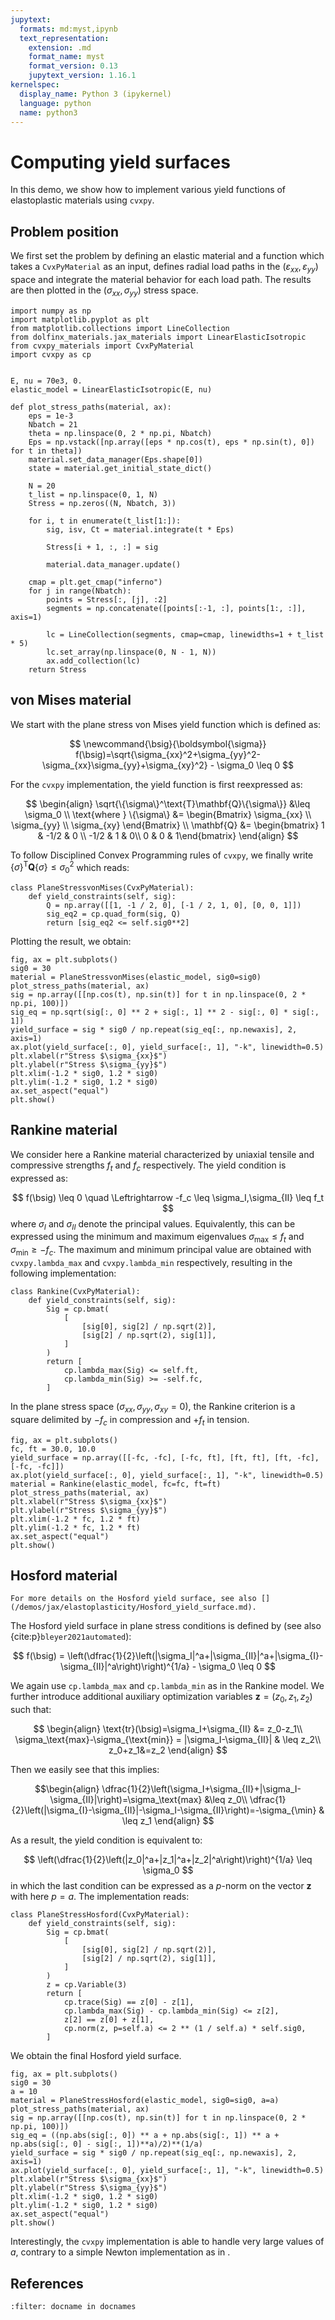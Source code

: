 ```yaml
---
jupytext:
  formats: md:myst,ipynb
  text_representation:
    extension: .md
    format_name: myst
    format_version: 0.13
    jupytext_version: 1.16.1
kernelspec:
  display_name: Python 3 (ipykernel)
  language: python
  name: python3
---
```


# Computing yield surfaces

In this demo, we show how to implement various yield functions of elastoplastic materials using `cvxpy`.

## Problem position

We first set the problem by defining an elastic material and a function which takes a `CvxPyMaterial` as an input, defines radial load paths in the $(\varepsilon_{xx},\varepsilon_{yy})$ space and integrate the material behavior for each load path. The results are then plotted in the $(\sigma_{xx},\sigma_{yy})$ stress space.

```{code-cell} ipython3
import numpy as np
import matplotlib.pyplot as plt
from matplotlib.collections import LineCollection
from dolfinx_materials.jax_materials import LinearElasticIsotropic
from cvxpy_materials import CvxPyMaterial
import cvxpy as cp


E, nu = 70e3, 0.
elastic_model = LinearElasticIsotropic(E, nu)

def plot_stress_paths(material, ax):
    eps = 1e-3
    Nbatch = 21
    theta = np.linspace(0, 2 * np.pi, Nbatch)
    Eps = np.vstack([np.array([eps * np.cos(t), eps * np.sin(t), 0]) for t in theta])
    material.set_data_manager(Eps.shape[0])
    state = material.get_initial_state_dict()

    N = 20
    t_list = np.linspace(0, 1, N)
    Stress = np.zeros((N, Nbatch, 3))

    for i, t in enumerate(t_list[1:]):
        sig, isv, Ct = material.integrate(t * Eps)

        Stress[i + 1, :, :] = sig

        material.data_manager.update()
        
    cmap = plt.get_cmap("inferno")
    for j in range(Nbatch):
        points = Stress[:, [j], :2]
        segments = np.concatenate([points[:-1, :], points[1:, :]], axis=1)

        lc = LineCollection(segments, cmap=cmap, linewidths=1 + t_list * 5)
        lc.set_array(np.linspace(0, N - 1, N))
        ax.add_collection(lc)
    return Stress
```

## von Mises material

We start with the plane stress von Mises yield function which is defined as:

$$
\newcommand{\bsig}{\boldsymbol{\sigma}}
f(\bsig)=\sqrt{\sigma_{xx}^2+\sigma_{yy}^2-\sigma_{xx}\sigma_{yy}+\sigma_{xy}^2} - \sigma_0 \leq 0
$$

For the `cvxpy` implementation, the yield function is first reexpressed as:

$$
\begin{align}
\sqrt{\{\sigma\}^\text{T}\mathbf{Q}\{\sigma\}} &\leq \sigma_0 \\
\text{where } \{\sigma\} &= \begin{Bmatrix} \sigma_{xx} \\ \sigma_{yy} \\ \sigma_{xy} \end{Bmatrix} \\
\mathbf{Q} &= \begin{bmatrix} 1 & -1/2 & 0 \\ -1/2 & 1 & 0\\ 0 & 0 & 1\end{bmatrix}
\end{align}
$$

To follow Disciplined Convex Programming rules of `cvxpy`, we finally write $\{\sigma\}^\text{T}\mathbf{Q}\{\sigma\} \leq \sigma_0^2$ which reads:

```{code-cell} ipython3
class PlaneStressvonMises(CvxPyMaterial):
    def yield_constraints(self, sig):
        Q = np.array([[1, -1 / 2, 0], [-1 / 2, 1, 0], [0, 0, 1]])
        sig_eq2 = cp.quad_form(sig, Q)
        return [sig_eq2 <= self.sig0**2]
```

Plotting the result, we obtain:

```{code-cell} ipython3
fig, ax = plt.subplots()
sig0 = 30
material = PlaneStressvonMises(elastic_model, sig0=sig0)
plot_stress_paths(material, ax)
sig = np.array([[np.cos(t), np.sin(t)] for t in np.linspace(0, 2 * np.pi, 100)])
sig_eq = np.sqrt(sig[:, 0] ** 2 + sig[:, 1] ** 2 - sig[:, 0] * sig[:, 1])
yield_surface = sig * sig0 / np.repeat(sig_eq[:, np.newaxis], 2, axis=1)
ax.plot(yield_surface[:, 0], yield_surface[:, 1], "-k", linewidth=0.5)
plt.xlabel(r"Stress $\sigma_{xx}$")
plt.ylabel(r"Stress $\sigma_{yy}$")
plt.xlim(-1.2 * sig0, 1.2 * sig0)
plt.ylim(-1.2 * sig0, 1.2 * sig0)
ax.set_aspect("equal")
plt.show()
```

## Rankine material

We consider here a Rankine material characterized by uniaxial tensile and compressive strengths $f_t$ and $f_c$ respectively. The yield condition is expressed as:

$$
f(\bsig) \leq 0 \quad \Leftrightarrow -f_c \leq \sigma_I,\sigma_{II} \leq f_t
$$
where $\sigma_I$ and $\sigma_{II}$ denote the principal values. Equivalently, this can be expressed using the minimum and maximum eigenvalues $\sigma_\text{max} \leq f_t$ and $\sigma_\text{min} \geq -f_c$. The maximum and minimum principal value are obtained with `cvxpy.lambda_max` and `cvxpy.lambda_min` respectively, resulting in the following implementation:

```{code-cell} ipython3
class Rankine(CvxPyMaterial):
    def yield_constraints(self, sig):
        Sig = cp.bmat(
            [
                [sig[0], sig[2] / np.sqrt(2)],
                [sig[2] / np.sqrt(2), sig[1]],
            ]
        )
        return [
            cp.lambda_max(Sig) <= self.ft,
            cp.lambda_min(Sig) >= -self.fc,
        ]
```

In the plane stress space $(\sigma_{xx},\sigma_{yy},\sigma_{xy}=0)$, the Rankine criterion is a square delimited by $-f_c$ in compression and $+f_t$ in tension.

```{code-cell} ipython3
fig, ax = plt.subplots()
fc, ft = 30.0, 10.0
yield_surface = np.array([[-fc, -fc], [-fc, ft], [ft, ft], [ft, -fc], [-fc, -fc]])
ax.plot(yield_surface[:, 0], yield_surface[:, 1], "-k", linewidth=0.5)
material = Rankine(elastic_model, fc=fc, ft=ft)
plot_stress_paths(material, ax)
plt.xlabel(r"Stress $\sigma_{xx}$")
plt.ylabel(r"Stress $\sigma_{yy}$")
plt.xlim(-1.2 * fc, 1.2 * ft)
plt.ylim(-1.2 * fc, 1.2 * ft)
ax.set_aspect("equal")
plt.show()
```

## Hosford material

```{seealso}
For more details on the Hosford yield surface, see also [](/demos/jax/elastoplasticity/Hosford_yield_surface.md).
```

The Hosford yield surface in plane stress conditions is defined by (see also {cite:p}`bleyer2021automated`):

$$
f(\bsig) = \left(\dfrac{1}{2}\left(|\sigma_I|^a+|\sigma_{II}|^a+|\sigma_{I}-\sigma_{II}|^a\right)\right)^{1/a} - \sigma_0 \leq 0
$$

We again use `cp.lambda_max` and `cp.lambda_min` as in the Rankine model. We further introduce additional auxiliary optimization variables $\boldsymbol{z}=(z_0,z_1,z_2)$ such that:

$$
\begin{align}
\text{tr}(\bsig)=\sigma_I+\sigma_{II} &= z_0-z_1\\
\sigma_\text{max}-\sigma_{\text{min}} = |\sigma_I-\sigma_{II}| & \leq z_2\\
z_0+z_1&=z_2
\end{align}
$$

Then we easily see that this implies:

$$\begin{align}
\dfrac{1}{2}\left(\sigma_I+\sigma_{II}+|\sigma_I-\sigma_{II}|\right)=\sigma_\text{max} &\leq z_0\\
\dfrac{1}{2}\left(|\sigma_{I}-\sigma_{II}|-\sigma_I-\sigma_{II}\right)=-\sigma_{\min} & \leq z_1
\end{align}
$$

As a result, the yield condition is equivalent to:

$$
\left(\dfrac{1}{2}\left(|z_0|^a+|z_1|^a+|z_2|^a\right)\right)^{1/a} \leq \sigma_0
$$
in which the last condition can be expressed as a $p$-norm on the vector $\boldsymbol{z}$ with here $p=a$. The implementation reads:

```{code-cell} ipython3
class PlaneStressHosford(CvxPyMaterial):
    def yield_constraints(self, sig):
        Sig = cp.bmat(
            [
                [sig[0], sig[2] / np.sqrt(2)],
                [sig[2] / np.sqrt(2), sig[1]],
            ]
        )
        z = cp.Variable(3)
        return [
            cp.trace(Sig) == z[0] - z[1],
            cp.lambda_max(Sig) - cp.lambda_min(Sig) <= z[2],
            z[2] == z[0] + z[1],
            cp.norm(z, p=self.a) <= 2 ** (1 / self.a) * self.sig0,
        ]
```

We obtain the final Hosford yield surface.

```{code-cell} ipython3
fig, ax = plt.subplots()
sig0 = 30
a = 10
material = PlaneStressHosford(elastic_model, sig0=sig0, a=a)
plot_stress_paths(material, ax)
sig = np.array([[np.cos(t), np.sin(t)] for t in np.linspace(0, 2 * np.pi, 100)])
sig_eq = ((np.abs(sig[:, 0]) ** a + np.abs(sig[:, 1]) ** a + np.abs(sig[:, 0] - sig[:, 1])**a)/2)**(1/a)
yield_surface = sig * sig0 / np.repeat(sig_eq[:, np.newaxis], 2, axis=1)
ax.plot(yield_surface[:, 0], yield_surface[:, 1], "-k", linewidth=0.5)
plt.xlabel(r"Stress $\sigma_{xx}$")
plt.ylabel(r"Stress $\sigma_{yy}$")
plt.xlim(-1.2 * sig0, 1.2 * sig0)
plt.ylim(-1.2 * sig0, 1.2 * sig0)
ax.set_aspect("equal")
plt.show()
```

Interestingly, the `cvxpy` implementation is able to handle very large values of $a$, contrary to a simple Newton implementation as in [](/demos/jax/elastoplasticity/Hosford_yield_surface.md).

## References

```{bibliography}
:filter: docname in docnames
```
